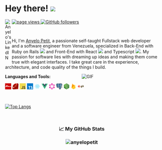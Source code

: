 # Hey there! <img src="https://media.giphy.com/media/hvRJCLFzcasrR4ia7z/giphy.gif" width="25px">

<p align="left">
  <a href="https://www.linkedin.com/in/anyelopetit/" target="_blank">
    <img align="left" alt="Anyelo's LinkedIN" width="22px" src="https://upload.wikimedia.org/wikipedia/commons/8/81/LinkedIn_icon.svg" />
  </a>
  <a href="https://github.com/anyelopetit/anyelopetit">
    <img src="https://komarev.com/ghpvc/?username=anyelo" alt="page views" />
  </a>
  <a href="https://github.com/anyelopetit?tab=followers">
    <img alt="GitHub followers" src="https://img.shields.io/github/followers/anyelopetit?color=green&logo=github">
  </a>
</p>

<br />

Hi, I'm [Anyelo Petit](https://anyelopetit.herokuapp.com/), a passionate self-taught Fullstack web developer and a software engineer from Venezuela, specialized in Back-End with Ruby on Rails <img src="https://storage.googleapis.com/indie-hackers.appspot.com/group-icons/ruby-on-rails/PWairgiOpneHvkGJri7RVbtORKI2" height=15px /> and Front-End with React <img src="https://i0.wp.com/mia-platform.eu/wp-content/uploads/ReactJs.webp?fit=256%2C256&ssl=1" height=15px /> and Typescript <img src="https://cdn-icons-png.flaticon.com/512/919/919832.png" height=15px />. My passion for software lies with dreaming up ideas and making them come true with elegant interfaces. I take great care in the experience, architecture, and code quality of the things I build.

<img align="right" alt="GIF" src="https://github.com/abhisheknaiidu/abhisheknaiidu/raw/master/code.gif?raw=true" width="50%" />
  
**Languages and Tools:**  

<code><img height="20" src="https://raw.githubusercontent.com/github/explore/80688e429a7d4ef2fca1e82350fe8e3517d3494d/topics/rails/rails.png"></code>
<code><img height="20" src="https://raw.githubusercontent.com/github/explore/80688e429a7d4ef2fca1e82350fe8e3517d3494d/topics/ruby/ruby.png"></code>
<code><img height="20" src="https://raw.githubusercontent.com/github/explore/80688e429a7d4ef2fca1e82350fe8e3517d3494d/topics/javascript/javascript.png"></code>
<code><img height="20" src="https://raw.githubusercontent.com/github/explore/80688e429a7d4ef2fca1e82350fe8e3517d3494d/topics/typescript/typescript.png"></code>
<code><img height="20" src="https://raw.githubusercontent.com/github/explore/80688e429a7d4ef2fca1e82350fe8e3517d3494d/topics/react/react.png"></code>
<code><img height="20" src="https://raw.githubusercontent.com/github/explore/80688e429a7d4ef2fca1e82350fe8e3517d3494d/topics/vue/vue.png"></code>
<code><img height="20" src="https://raw.githubusercontent.com/github/explore/5c058a388828bb5fde0bcafd4bc867b5bb3f26f3/topics/graphql/graphql.png"></code>
<code><img height="20" src="https://raw.githubusercontent.com/github/explore/80688e429a7d4ef2fca1e82350fe8e3517d3494d/topics/postgresql/postgresql.png"></code>
<code><img height="20" src="https://raw.githubusercontent.com/github/explore/80688e429a7d4ef2fca1e82350fe8e3517d3494d/topics/nodejs/nodejs.png"></code> 
<code><img height="20" src="https://raw.githubusercontent.com/github/explore/80688e429a7d4ef2fca1e82350fe8e3517d3494d/topics/firebase/firebase.png"></code> 
<code><img height="20" src="https://raw.githubusercontent.com/github/explore/80688e429a7d4ef2fca1e82350fe8e3517d3494d/topics/git/git.png"></code> 

</br>

[![Top Langs](https://github-readme-stats.vercel.app/api/top-langs/?username=anyelopetit&langs_count=8&layout=compact&theme=gotham)](https://github.com/anuraghazra/github-readme-stats)

</br>

<h3 align="center">
  <p align="center">📈 My GitHub Stats</p>
  <img align="center" src="https://github-readme-stats.vercel.app/api?username=anyelopetit&show_icons=true&theme=gotham&count_private=true" alt="anyelopetit" />
</h3>

